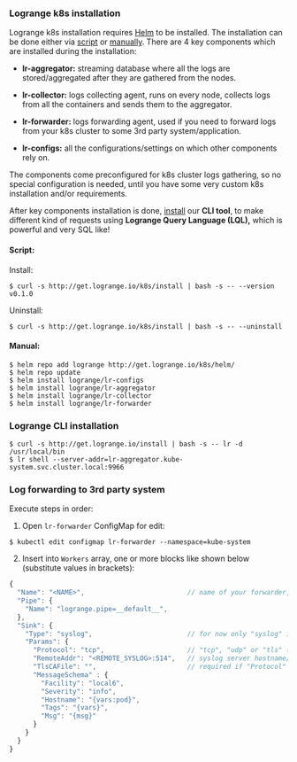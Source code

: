 ### Logrange k8s installation

Logrange k8s installation requires [Helm](https://helm.sh/) to be installed. The installation can be done either via [script](#script) or [manually](#manual). There are 4 key components which are installed during the installation: 

* **lr-aggregator:** streaming database where all the logs are stored/aggregated after they are gathered from the nodes.

* **lr-collector:** logs collecting agent, runs on every node, collects logs from all the containers and sends them to the aggregator.

* **lr-forwarder:** logs forwarding agent, used if you need to forward logs from your k8s cluster to some 3rd party system/application.

* **lr-configs:** all the configurations/settings on which other components rely on.

The components come preconfigured for k8s cluster logs gathering, so no special configuration is needed, until you have some very custom k8s installation and/or requirements.

After key components installation is done, [install](#logrange-cli-installation) our **CLI tool**, to make different kind of requests using **Logrange Query Language (LQL),** which is powerful and very SQL like!

#### Script:

Install:<br/>
```
$ curl -s http://get.logrange.io/k8s/install | bash -s -- --version v0.1.0
```

Uninstall:<br/>
```
$ curl -s http://get.logrange.io/k8s/install | bash -s -- --uninstall
```

#### Manual:

```
$ helm repo add logrange http://get.logrange.io/k8s/helm/
$ helm repo update
$ helm install logrange/lr-configs 
$ helm install logrange/lr-aggregator
$ helm install logrange/lr-collector
$ helm install logrange/lr-forwarder
```

### Logrange CLI installation

```
$ curl -s http://get.logrange.io/install | bash -s -- lr -d /usr/local/bin
$ lr shell --server-addr=lr-aggregator.kube-system.svc.cluster.local:9966
```

### Log forwarding to 3rd party system

Execute steps in order:

1. Open `lr-forwarder` ConfigMap for edit:<br/>
```
$ kubectl edit configmap lr-forwarder --namespace=kube-system
```
2. Insert into `Workers` array, one or more blocks like shown below (substitute values in brackets):
```javascript
{
  "Name": "<NAME>",                          // name of your forwarder, e.g. "forwarder1"
  "Pipe": {
    "Name": "logrange.pipe=__default__",
  },
  "Sink": {
    "Type": "syslog",                        // for now only "syslog" is supported
    "Params": {
      "Protocol": "tcp",                     // "tcp", "udp" or "tls" (requires non-empty "TlsCAFile")
      "RemoteAddr": "<REMOTE_SYSLOG>:514",   // syslog server hostname/ip to where logs to be forwarded
      "TlsCAFile": "",                       // required if "Protocol" is "tls"
      "MessageSchema" : {
        "Facility": "local6",
        "Severity": "info",
        "Hostname": "{vars:pod}",
        "Tags": "{vars}",
        "Msg": "{msg}"
      }
    } 
  }
}
 ```
